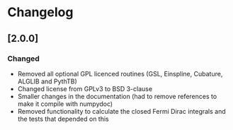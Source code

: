 # Changelog

## [2.0.0]
### Changed
- Removed all optional GPL licenced routines (GSL, Einspline, Cubature, ALGLIB and PythTB)
- Changed license from GPLv3 to BSD 3-clause
- Smaller changes in the documentation (had to remove references to make it compile with numpydoc)
- Removed functionality to calculate the closed Fermi Dirac integrals and the tests that depended on this
